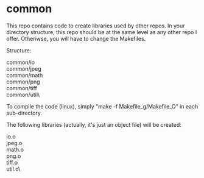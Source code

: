 # common

This repo contains code to create libraries used by other repos. In your directory structure, this repo should be at the same level as any other repo I offer. Otheriwse, you will have to change the Makefiles. 

Structure:

common/io\
common/jpeg\
common/math\
common/png\
common/tiff\
common/util\

To compile the code (linux), simply "make -f Makefile_g/Makefile_O" in each sub-directory.

The following libraries (actually, it's just an object file) will be created:

io.o\
jpeg.o\
math.o\
png.o\
tiff.o\
util.o\
